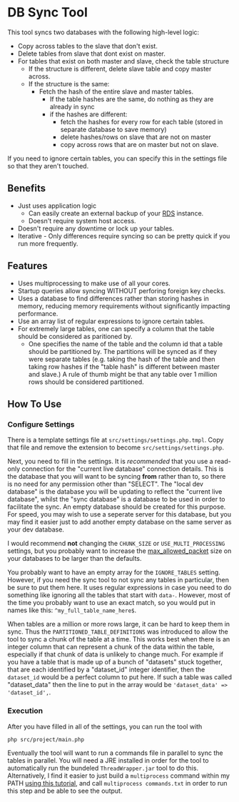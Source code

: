 DB Sync Tool
============
This tool syncs two databases with the following high-level logic:

* Copy across tables to the slave that don't exist.
* Delete tables from slave that dont exist on master.
* For tables that exist on both master and slave, check the table structure
    * If the structure is different, delete slave table and copy master across.
    * If the structure is the same:
        * Fetch the hash of the entire slave and master tables.
            * If the table hashes are the same, do nothing as they are already in sync
            * if the hashes are different:
                * fetch the hashes for every row for each table (stored in separate database to save memory)
                * delete hashes/rows on slave that are not on master
                * copy across rows that are on master but not on slave.
                
If you need to ignore certain tables, you can specify this in the settings file so that they aren't touched.

## Benefits
* Just uses application logic
    * Can easily create an external backup of your [RDS](https://aws.amazon.com/rds/) instance.
    * Doesn't require system host access.
* Doesn't require any downtime or lock up your tables.
* Iterative - Only differences require syncing so can be pretty quick if you run more frequently.


## Features
* Uses multiprocessing to make use of all your cores.
* Startup queries allow syncing WITHOUT perforing foreign key checks.
* Uses a database to find differences rather than storing hashes in memory, reducing memory requirements without significantly impacting performance.
* Use an array list of regular expressions to ignore certain tables.
* For extremely large tables, one can specify a column that the table should be considered as paritioned by. 
   * One specifies the name of the table and the column id that a table should be partitioned by. The partitions will be synced as if they were separate tables (e.g. taking the hash of the table and then taking row hashes if the "table hash" is different between master and slave.) A rule of thumb might be that any table over 1 million rows should be considered partitioned.


## How To Use

### Configure Settings
There is a template settings file at `src/settings/settings.php.tmpl`. Copy that file and remove the extension to become `src/settings/settings.php`. 

Next, you need to fill in the settings. It is *recommended* that you use a read-only connection for the "current live database" connection details. This is the database that you will want to be syncing **from** rather than to, so there is no need for any permission other than "SELECT". The "local dev database" is the database you will be updating to reflect the "current live database", whilst the "sync database" is a database to be used in order to facilitate the sync. An empty database should be created for this purpose. For speed, you may wish to use a seperate server for this database, but you may find it easier just to add another empty database on the same server as your dev database. 

I would recommend **not** changing the `CHUNK_SIZE` or `USE_MULTI_PROCESSING` settings, but you probably want to increase the [max_allowed_packet](https://dev.mysql.com/doc/refman/8.0/en/packet-too-large.html) size on your databases to be larger than the defaults.

You probably want to have an empty array for the `IGNORE_TABLES` setting. However, if you need the sync tool to not sync any tables in particular, then be sure to put them here. It uses regular expressions in case you need to do something like ignoring all the tables that start with `data-`. However, most of the time you probably want to use an exact match, so you would put in names like this: `^my_full_table_name_here$`.

When tables are a million or more rows large, it can be hard to keep them in sync. Thus the `PARTITIONED_TABLE_DEFINITIONS` was introduced to allow the tool to sync a chunk of the table at a time. This works best when there is an integer column that can represent a chunk of the data within the table, especially if that chunk of data is unlikely to change much. For example if you have a table that is made up of a bunch of "datasets" stuck together, that are each identified by a "dataset_id" integer identifier, then the `dataset_id` would be a perfect column to put here. If such a table was called "dataset_data" then the line to put in the array would be `'dataset_data' => 'dataset_id',`.

### Execution
After you have filled in all of the settings, you can run the tool with 

```
php src/project/main.php
``` 

Eventually the tool will want to run a commands file in parallel to sync the tables in parallel. You will need a JRE installed in order for the tool to automatically run the bundeled `ThreadWrapper.jar` tool to do this. Alternatively, I find it easier to just build a `multiprocess` command within my PATH [using this tutorial](https://blog.programster.org/easily-parallelize-commands-in-linux), and call `multiprocess commands.txt` in order to run this step and be able to see the output.
